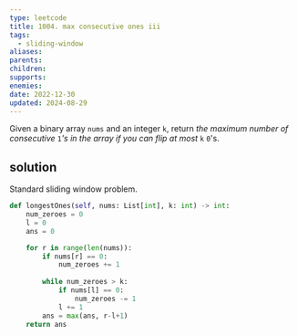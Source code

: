 ```yaml
---
type: leetcode
title: 1004. max consecutive ones iii
tags:
  - sliding-window
aliases: 
parents: 
children: 
supports: 
enemies: 
date: 2022-12-30
updated: 2024-08-29
---
```


Given a binary array `nums` and an integer `k`, return _the maximum number of consecutive_ `1`_'s in the array if you can flip at most_ `k` `0`'s.

## solution

Standard sliding window problem.

```python
def longestOnes(self, nums: List[int], k: int) -> int:
	num_zeroes = 0
	l = 0
	ans = 0

	for r in range(len(nums)):
		if nums[r] == 0:
			num_zeroes += 1
		  
		while num_zeroes > k:
			if nums[l] == 0:
				num_zeroes -= 1
			l += 1
		ans = max(ans, r-l+1)
	return ans
```
